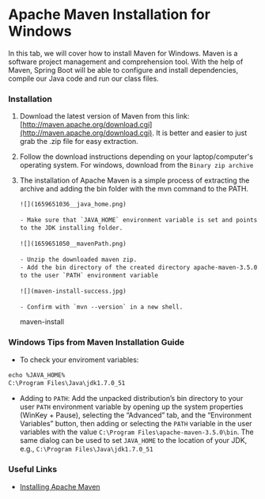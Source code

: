# Apache Maven Installation for Windows

In this tab, we will cover how to install Maven for Windows. Maven is a software project management and comprehension tool. With the help of Maven, Spring Boot will be able to configure and install dependencies, compile our Java code and run our class files.

### Installation

1.  Download the latest version of Maven from this link: [http://maven.apache.org/download.cgi](http://maven.apache.org/download.cgi). It is better and easier to just grab the .zip file for easy extraction.

2.  Follow the download instructions depending on your laptop/computer's operating system. For windows, download from the `Binary zip archive`

3.  The installation of Apache Maven is a simple process of extracting the archive and adding the bin folder with the mvn command to the PATH.

        ![](1659651036__java_home.png)

        - Make sure that `JAVA_HOME` environment variable is set and points to the JDK installing folder.

        ![](1659651050__mavenPath.png)

        - Unzip the downloaded maven zip.
        - Add the bin directory of the created directory apache-maven-3.5.0 to the user `PATH` environment variable

        ![](maven-install-success.jpg)

        - Confirm with `mvn --version` in a new shell.

    maven-install

### Windows Tips from Maven Installation Guide

- To check your enviroment variables:

```md
echo %JAVA_HOME%
C:\Program Files\Java\jdk1.7.0_51
```

- Adding to `PATH`: Add the unpacked distribution’s bin directory to your user `PATH` environment variable by opening up the system properties (WinKey + Pause), selecting the “Advanced” tab, and the “Environment Variables” button, then adding or selecting the `PATH` variable in the user variables with the value `C:\Program Files\apache-maven-3.5.0\bin`. The same dialog can be used to set `JAVA_HOME` to the location of your JDK, e.g., `C:\Program Files\Java\jdk1.7.0_51`

### Useful Links

- [Installing Apache Maven](http://maven.apache.org/install.html)

